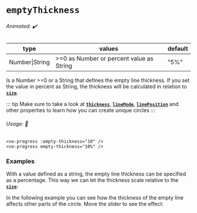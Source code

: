 # `emptyThickness`

###### Animated: ✔️

| type           | values                                    | default |
| -------------- | ----------------------------------------- | ------- |
| Number\|String | \>=0 as Number or percent value as String | "5%"    |

Is a Number >=0 or a String that defines the empty line thickness. If you set the value in percent as String,
the thickness will be calculated in relation to **[`size`](./size.md)**.

::: tip
Make sure to take a look at **[`thickness`](./thickness.md)**, **[`lineMode`](./lineMode.md)**, **[`linePosition`](./linePosition.md)**
and other properties to learn how you can create unique circles
:::

###### Usage: 📜

```vue
<ve-progress :empty-thickness="10" />
<ve-progress empty-thickness="10%" />
```

### Examples

<example-container class="mb-16">
<template #default="{ loading, slider, noData, determinate }">
<v-e-p class="mr-2" size="160" :progress="slider" :loading="loading" :no-data="noData" :determinate="determinate" :empty-thickness="1">
</v-e-p>
<v-e-p class="mr-2" size="160" :progress="slider" :loading="loading" :no-data="noData" :determinate="determinate" :empty-thickness="5">
</v-e-p>
<v-e-p class="mr-2" size="160" :progress="slider" :loading="loading" :no-data="noData" :determinate="determinate" :empty-thickness="15">
</v-e-p>
<v-e-p class="mr-2" size="160" :progress="slider" :loading="loading" :no-data="noData" :determinate="determinate" :empty-thickness="25">
</v-e-p>
</template>
<template #code>
<CodeGroup>
<CodeGroupItem >

```vue
<template>
  <ve-progress :progress="50" :empty-thickness="1" />
  <ve-progress :progress="50" :empty-thickness="5" />
  <ve-progress :progress="50" :empty-thickness="15" />
  <ve-progress :progress="50" :empty-thickness="25" />
</template>
```

</CodeGroupItem>
</CodeGroup>
</template>
</example-container>

With a value defined as a string, the empty line thickness can be specified as a percentage.
This way we can let the thickness scale relative to the **[`size`](./size.md)**:

<example-container class="mb-16">
<template #default="{ loading, slider, noData, determinate }">
<v-e-p class="mr-2" :progress="slider" :loading="loading" :no-data="noData" :determinate="determinate" :size="100" empty-thickness="10%"/>
<v-e-p class="mr-2" :progress="slider" :loading="loading" :no-data="noData" :determinate="determinate" :size="200" empty-thickness="10%"/>
<v-e-p class="mr-2" :progress="slider" :loading="loading" :no-data="noData" :determinate="determinate" :size="300" empty-thickness="10%"/>
</template>
<template #code>
<CodeGroup>
<CodeGroupItem >

```vue
<template>
  <ve-progress :progress="50" :size="100" empty-thickness="10%" />
  <ve-progress :progress="50" :size="200" empty-thickness="10%" />
  <ve-progress :progress="50" :size="300" empty-thickness="10%" />
</template>
```

</CodeGroupItem>
</CodeGroup>
</template>
</example-container>

In the following example you can see how the thickness of the empty line affects other parts of the circle.
Move the slider to see the effect:

<example-container :range="[0, 100]" :show-modes="false">
    <template #default="{ progress, slider, loading, noData, determinate }">
      <div class="border-2 border-solid border-indigo-600 inline-block">
        <v-e-p :progress="slider" :loading="loading" :no-data="noData" :determinate="determinate" :empty-thickness="slider" dot="20 white"/>
      </div>
    </template>
</example-container>
